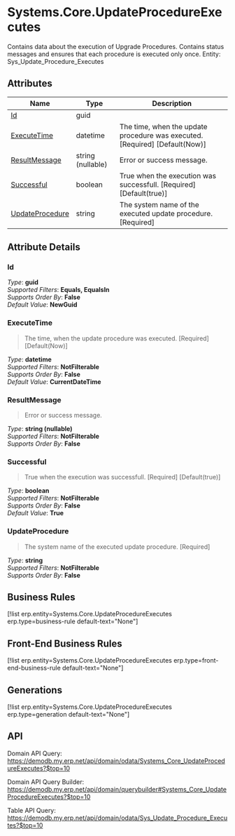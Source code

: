 # Systems.Core.UpdateProcedureExecutes

Contains data about the execution of Upgrade Procedures. Contains status messages and ensures that each procedure is executed only once. Entity: Sys_Update_Procedure_Executes

## Attributes

| Name | Type | Description |
| ---- | ---- | --- |
| [Id](Systems.Core.UpdateProcedureExecutes.md#Id) | guid |  
| [ExecuteTime](Systems.Core.UpdateProcedureExecutes.md#ExecuteTime) | datetime | The time, when the update procedure was executed. [Required] [Default(Now)] 
| [ResultMessage](Systems.Core.UpdateProcedureExecutes.md#ResultMessage) | string (nullable) | Error or success message. 
| [Successful](Systems.Core.UpdateProcedureExecutes.md#Successful) | boolean | True when the execution was successfull. [Required] [Default(true)] 
| [UpdateProcedure](Systems.Core.UpdateProcedureExecutes.md#UpdateProcedure) | string | The system name of the executed update procedure. [Required] 


## Attribute Details

### Id

_Type_: **guid**  
_Supported Filters_: **Equals, EqualsIn**  
_Supports Order By_: **False**  
_Default Value_: **NewGuid**  

### ExecuteTime

> The time, when the update procedure was executed. [Required] [Default(Now)]

_Type_: **datetime**  
_Supported Filters_: **NotFilterable**  
_Supports Order By_: **False**  
_Default Value_: **CurrentDateTime**  

### ResultMessage

> Error or success message.

_Type_: **string (nullable)**  
_Supported Filters_: **NotFilterable**  
_Supports Order By_: **False**  

### Successful

> True when the execution was successfull. [Required] [Default(true)]

_Type_: **boolean**  
_Supported Filters_: **NotFilterable**  
_Supports Order By_: **False**  
_Default Value_: **True**  

### UpdateProcedure

> The system name of the executed update procedure. [Required]

_Type_: **string**  
_Supported Filters_: **NotFilterable**  
_Supports Order By_: **False**  



## Business Rules

[!list erp.entity=Systems.Core.UpdateProcedureExecutes erp.type=business-rule default-text="None"]

## Front-End Business Rules

[!list erp.entity=Systems.Core.UpdateProcedureExecutes erp.type=front-end-business-rule default-text="None"]

## Generations

[!list erp.entity=Systems.Core.UpdateProcedureExecutes erp.type=generation default-text="None"]

## API

Domain API Query:
<https://demodb.my.erp.net/api/domain/odata/Systems_Core_UpdateProcedureExecutes?$top=10>

Domain API Query Builder:
<https://demodb.my.erp.net/api/domain/querybuilder#Systems_Core_UpdateProcedureExecutes?$top=10>

Table API Query:
<https://demodb.my.erp.net/api/domain/odata/Sys_Update_Procedure_Executes?$top=10>

